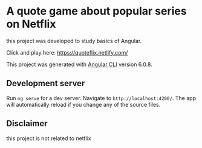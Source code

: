 # A quote game about popular series on Netflix

this project was developed to study basics of Angular.

Click and play here: https://quoteflix.netlify.com/

This project was generated with [Angular CLI](https://github.com/angular/angular-cli) version 6.0.8.

## Development server

Run `ng serve` for a dev server. Navigate to `http://localhost:4200/`. The app will automatically reload if you change any of the source files.

## Disclaimer
this project is not related to netflix


